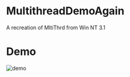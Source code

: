 # MultithreadDemoAgain
A recreation of MltiThrd from Win NT 3.1

# Demo

![demo](https://nsg650.is-inside.me/1s4hp4yl.gif)
